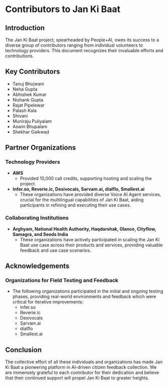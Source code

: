 # Contributors to Jan Ki Baat

## Introduction
The Jan Ki Baat project, spearheaded by People+AI, owes its success to a diverse group of contributors ranging from individual volunteers to technology providers. This document recognizes their invaluable efforts and contributions.

## Key Contributors

- Tanuj Bhojwani
- Neha Gupta
- Abhishek Kumar
- Nishank Gupta
- Rajat Pipelewar
- Palash Kala
- Shivani
- Muniraju Puliyalam
- Aswin Bhupalam
- Shekhar Gaikwad

## Partner Organizations

### Technology Providers
- **AWS**
  - Provided 10,000 call credits, supporting hosting and scaling the project.
- **Infer.so, Reverie.ic, Desivocals, Sarvam.ai, dialflo, Smallest.ai**
  - These organizations have provided diverse Voice AI Agent services, crucial for the multilingual capabilities of Jan Ki Baat, aiding participants in refining and executing their use cases.

### Collaborating Institutions
- **Arghyam, National Health Authority, Haqdarshak, Glance, Cityflow, Samagra, and Seeds India**
  - These organizations have actively participated in scaling the Jan Ki Baat use case across their products and services, providing valuable feedback and use case scenarios.

## Acknowledgements

### Organizations for Field Testing and Feedback
- The following organizations participated in the initial and ongoing testing phases, providing real-world environments and feedback which were critical for iterative improvements:
  - Infer.so
  - Reverie.ic
  - Desivocals
  - Sarvam.ai
  - dialflo
  - Smallest.ai


## Conclusion

The collective effort of all these individuals and organizations has made Jan Ki Baat a pioneering platform in AI-driven citizen feedback collection. We are immensely grateful to each contributor for their dedication and believe that their continued support will propel Jan Ki Baat to greater heights.
